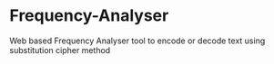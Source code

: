 # Frequency-Analyser
Web based Frequency Analyser tool to encode or decode text using substitution cipher method
